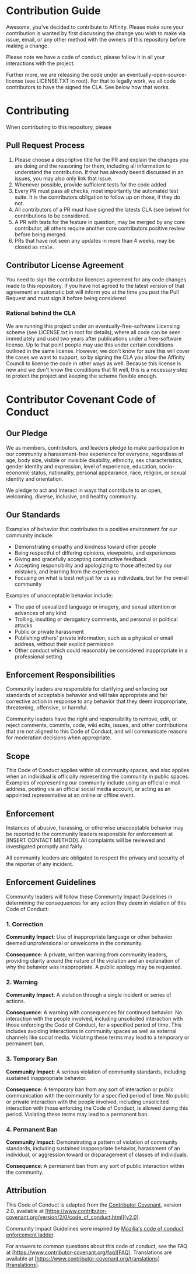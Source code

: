 # Contribution Guide

Awesome, you've decided to contribute to Affinity. Please make sure your contribution is wanted by
first discussing the change you wish to make via issue, email, or any other method with the owners
of this repository before making a change. 

Please note we have a code of conduct, please follow it in all your interactions with the project.

Further more, we are releasing the code under an eventually-open-source-license (see LICENSE.TXT
in root). For that to legally work, we all code contributors to have the signed the CLA. See below
how that works.


# Contributing

When contributing to this repository, please 

## Pull Request Process

1. Please choose a descriptive title for the PR and explain the changes you are doing and the
   reasoning for them, including all information to understand the contribution. If that has already
   beend discussed in an issues, you may also only link that issue.
2. Whenever possible, provide sufficient tests for the code added
3. Every PR must pass all checks, most importantly the automated test suite. It is the contributors
   obligation to follow up on those, if they do not.
4. All contributors of a PR must have signed the latests CLA (see below) for contributions to be
   considered.
5. A PR with tests for the feature in question, may be merged by any core contributor, all others
   require another core contributors positive review before being merged.
5. PRs that have not seen any updates in more than 4 weeks, may be closed as `stale`.

## Contributor License Agreement

You need to sign the contributor licences agreement for any code changes made to
this repository. If you have not agreed to the latest version of that agreement
an automatic bot will inform you at the time you post the Pull Request and must
sign it before being considered

### Rational behind the CLA
We are running this project under an eventually-free-software Licensing scheme
(see LICENSE.txt in root for details), where all code can be seen immediately
and used two years after publications under a free-software license. Up to that
point people may use this under certain conditions outlined in the same license.
However, we don't know for sure this will cover the cases we want to support, so
by signing the CLA you allow the Affinity Council to license the code in other
ways as well. Because this license is new and we don't know the coniditions that
fit well, this is a necessary step to protect the project and keeping the scheme
flexible enough.


# Contributor Covenant Code of Conduct

## Our Pledge

We as members, contributors, and leaders pledge to make participation in our
community a harassment-free experience for everyone, regardless of age, body
size, visible or invisible disability, ethnicity, sex characteristics, gender
identity and expression, level of experience, education, socio-economic status,
nationality, personal appearance, race, religion, or sexual identity
and orientation.

We pledge to act and interact in ways that contribute to an open, welcoming,
diverse, inclusive, and healthy community.

## Our Standards

Examples of behavior that contributes to a positive environment for our
community include:

* Demonstrating empathy and kindness toward other people
* Being respectful of differing opinions, viewpoints, and experiences
* Giving and gracefully accepting constructive feedback
* Accepting responsibility and apologizing to those affected by our mistakes,
  and learning from the experience
* Focusing on what is best not just for us as individuals, but for the
  overall community

Examples of unacceptable behavior include:

* The use of sexualized language or imagery, and sexual attention or
  advances of any kind
* Trolling, insulting or derogatory comments, and personal or political attacks
* Public or private harassment
* Publishing others' private information, such as a physical or email
  address, without their explicit permission
* Other conduct which could reasonably be considered inappropriate in a
  professional setting

## Enforcement Responsibilities

Community leaders are responsible for clarifying and enforcing our standards of
acceptable behavior and will take appropriate and fair corrective action in
response to any behavior that they deem inappropriate, threatening, offensive,
or harmful.

Community leaders have the right and responsibility to remove, edit, or reject
comments, commits, code, wiki edits, issues, and other contributions that are
not aligned to this Code of Conduct, and will communicate reasons for moderation
decisions when appropriate.

## Scope

This Code of Conduct applies within all community spaces, and also applies when
an individual is officially representing the community in public spaces.
Examples of representing our community include using an official e-mail address,
posting via an official social media account, or acting as an appointed
representative at an online or offline event.

## Enforcement

Instances of abusive, harassing, or otherwise unacceptable behavior may be
reported to the community leaders responsible for enforcement at
[INSERT CONTACT METHOD].
All complaints will be reviewed and investigated promptly and fairly.

All community leaders are obligated to respect the privacy and security of the
reporter of any incident.

## Enforcement Guidelines

Community leaders will follow these Community Impact Guidelines in determining
the consequences for any action they deem in violation of this Code of Conduct:

### 1. Correction

**Community Impact**: Use of inappropriate language or other behavior deemed
unprofessional or unwelcome in the community.

**Consequence**: A private, written warning from community leaders, providing
clarity around the nature of the violation and an explanation of why the
behavior was inappropriate. A public apology may be requested.

### 2. Warning

**Community Impact**: A violation through a single incident or series
of actions.

**Consequence**: A warning with consequences for continued behavior. No
interaction with the people involved, including unsolicited interaction with
those enforcing the Code of Conduct, for a specified period of time. This
includes avoiding interactions in community spaces as well as external channels
like social media. Violating these terms may lead to a temporary or
permanent ban.

### 3. Temporary Ban

**Community Impact**: A serious violation of community standards, including
sustained inappropriate behavior.

**Consequence**: A temporary ban from any sort of interaction or public
communication with the community for a specified period of time. No public or
private interaction with the people involved, including unsolicited interaction
with those enforcing the Code of Conduct, is allowed during this period.
Violating these terms may lead to a permanent ban.

### 4. Permanent Ban

**Community Impact**: Demonstrating a pattern of violation of community
standards, including sustained inappropriate behavior,  harassment of an
individual, or aggression toward or disparagement of classes of individuals.

**Consequence**: A permanent ban from any sort of public interaction within
the community.

## Attribution

This Code of Conduct is adapted from the [Contributor Covenant][homepage],
version 2.0, available at
[https://www.contributor-covenant.org/version/2/0/code_of_conduct.html][v2.0].

Community Impact Guidelines were inspired by 
[Mozilla's code of conduct enforcement ladder][Mozilla CoC].

For answers to common questions about this code of conduct, see the FAQ at
[https://www.contributor-covenant.org/faq][FAQ]. Translations are available 
at [https://www.contributor-covenant.org/translations][translations].

[homepage]: https://www.contributor-covenant.org
[v2.0]: https://www.contributor-covenant.org/version/2/0/code_of_conduct.html
[Mozilla CoC]: https://github.com/mozilla/diversity
[FAQ]: https://www.contributor-covenant.org/faq
[translations]: https://www.contributor-covenant.org/translations


